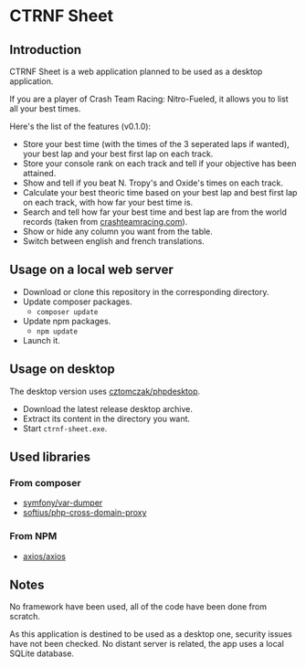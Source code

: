 # CTRNF Sheet

## Introduction

CTRNF Sheet is a web application planned to be used as a desktop application.

If you are a player of Crash Team Racing: Nitro-Fueled, it allows you to list all your best times.

Here's the list of the features (v0.1.0):

- Store your best time (with the times of the 3 seperated laps if wanted), your best lap and your best first lap on each track.
- Store your console rank on each track and tell if your objective has been attained.
- Show and tell if you beat N. Tropy's and Oxide's times on each track.
- Calculate your best theoric time based on your best lap and best first lap on each track, with how far your best time is.
- Search and tell how far your best time and best lap are from the world records (taken from [crashteamracing.com](https://crashteamracing.com)).
- Show or hide any column you want from the table.
- Switch between english and french translations.

## Usage on a local web server

- Download or clone this repository in the corresponding directory.
- Update composer packages.
   - `composer update`
- Update npm packages.
   - `npm update`
- Launch it.

## Usage on desktop

The desktop version uses [cztomczak/phpdesktop](https://github.com/cztomczak/phpdesktop).

- Download the latest release desktop archive.
- Extract its content in the directory you want.
- Start `ctrnf-sheet.exe`.

## Used libraries

### From composer

- [symfony/var-dumper](https://github.com/symfony/var-dumper)
- [softius/php-cross-domain-proxy](https://github.com/softius/php-cross-domain-proxy)

### From NPM

- [axios/axios](https://github.com/axios/axios)

## Notes

No framework have been used, all of the code have been done from scratch.

As this application is destined to be used as a desktop one, security issues have not been checked. No distant server is related, the app uses a local SQLite database.